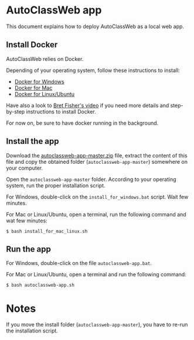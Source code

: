 # AutoClassWeb app

This document explains how to deploy AutoClassWeb as a local web app.


## Install Docker

AutoClassWeb relies on Docker.

Depending of your operating system, follow these instructions to install:

- [Docker for Windows](https://docs.docker.com/docker-for-windows/install/)
- [Docker for Mac](https://docs.docker.com/docker-for-mac/install/)
- [Docker for Linux/Ubuntu](https://docs.docker.com/install/linux/docker-ce/ubuntu/)

Have also a look to [Bret Fisher's video](https://www.bretfisher.com/installdocker/) if you need more details and step-by-step instructions to install Docker.

For now on, be sure to have docker running in the background.


## Install the app

Download the [autoclassweb-app-master.zip](https://github.com/pierrepo/autoclassweb-app/archive/master.zip) file, extract the content of this file and copy the obtained folder (`autoclassweb-app-master`) somewhere on your computer.

Open the `autoclassweb-app-master` folder. According to your operating system, run the proper installation script.

For Windows, double-click on the `install_for_windows.bat` script. Wait few minutes.

For Mac or Linux/Ubuntu, open a terminal, run the following command and wat few minutes:
```
$ bash install_for_mac_linux.sh
```

## Run the app

For Windows, double-click on the file `autoclassweb-app.bat`.

For Mac or Linux/Ubuntu, open a terminal and run the following command:
```
$ bash autoclassweb-app.sh
```


# Notes

If you move the install folder (`autoclassweb-app-master`), you have to re-run the installation script.



